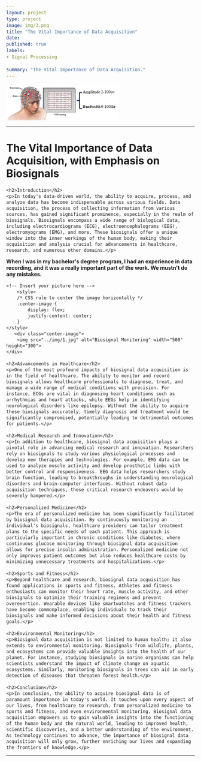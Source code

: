 ```yaml
---
layout: project
type: project
image: img/3.png
title: "The Vital Importance of Data Acquisition"
date: 
published: true
labels:
- Signal Processing

summary: "The Vital Importance of Data Acquisition."
---
```



<img class="img-fluid" src="../img/2.png" width="300" alt="Reduced Size Image">


<hr>


<head>
    <title>The Vital Importance of Data Acquisition, with Emphasis on Biosignals</title>
</head>


    
<body>
    <h1>The Vital Importance of Data Acquisition, with Emphasis on Biosignals</h1>

    <h2>Introduction</h2>
    <p>In today's data-driven world, the ability to acquire, process, and analyze data has become indispensable across various fields. Data acquisition, the process of collecting information from various sources, has gained significant prominence, especially in the realm of biosignals. Biosignals encompass a wide range of biological data, including electrocardiograms (ECG), electroencephalograms (EEG), electromyograms (EMG), and more. These biosignals offer a unique window into the inner workings of the human body, making their acquisition and analysis crucial for advancements in healthcare, research, and numerous other domains.</p>
<p><strong>When I was in my bachelor's degree program, I had an experience in data recording, and it was a really important part of the work. We mustn't do any mistakes.</strong></p>


    <!-- Insert your picture here -->
        <style>
        /* CSS rule to center the image horizontally */
        .center-image {
            display: flex;
            justify-content: center;
        }
    </style>
       <div class="center-image">
        <img src="../img/1.jpg" alt="Biosignal Monitoring" width="500" height="300">
    </div>

    <h2>Advancements in Healthcare</h2>
    <p>One of the most profound impacts of biosignal data acquisition is in the field of healthcare. The ability to monitor and record biosignals allows healthcare professionals to diagnose, treat, and manage a wide range of medical conditions with precision. For instance, ECGs are vital in diagnosing heart conditions such as arrhythmias and heart attacks, while EEGs help in identifying neurological disorders like epilepsy. Without the ability to acquire these biosignals accurately, timely diagnosis and treatment would be significantly compromised, potentially leading to detrimental outcomes for patients.</p>

    <h2>Medical Research and Innovation</h2>
    <p>In addition to healthcare, biosignal data acquisition plays a pivotal role in advancing medical research and innovation. Researchers rely on biosignals to study various physiological processes and develop new therapies and technologies. For example, EMG data can be used to analyze muscle activity and develop prosthetic limbs with better control and responsiveness. EEG data helps researchers study brain function, leading to breakthroughs in understanding neurological disorders and brain-computer interfaces. Without robust data acquisition techniques, these critical research endeavors would be severely hampered.</p>

    <h2>Personalized Medicine</h2>
    <p>The era of personalized medicine has been significantly facilitated by biosignal data acquisition. By continuously monitoring an individual's biosignals, healthcare providers can tailor treatment plans to the specific needs of each patient. This approach is particularly important in chronic conditions like diabetes, where continuous glucose monitoring through biosignal data acquisition allows for precise insulin administration. Personalized medicine not only improves patient outcomes but also reduces healthcare costs by minimizing unnecessary treatments and hospitalizations.</p>

    <h2>Sports and Fitness</h2>
    <p>Beyond healthcare and research, biosignal data acquisition has found applications in sports and fitness. Athletes and fitness enthusiasts can monitor their heart rate, muscle activity, and other biosignals to optimize their training regimens and prevent overexertion. Wearable devices like smartwatches and fitness trackers have become commonplace, enabling individuals to track their biosignals and make informed decisions about their health and fitness goals.</p>

    <h2>Environmental Monitoring</h2>
    <p>Biosignal data acquisition is not limited to human health; it also extends to environmental monitoring. Biosignals from wildlife, plants, and ecosystems can provide valuable insights into the health of our planet. For instance, studying biosignals in marine organisms can help scientists understand the impact of climate change on aquatic ecosystems. Similarly, monitoring biosignals in trees can aid in early detection of diseases that threaten forest health.</p>

    <h2>Conclusion</h2>
    <p>In conclusion, the ability to acquire biosignal data is of paramount importance in today's world. It touches upon every aspect of our lives, from healthcare to research, from personalized medicine to sports and fitness, and even environmental monitoring. Biosignal data acquisition empowers us to gain valuable insights into the functioning of the human body and the natural world, leading to improved health, scientific discoveries, and a better understanding of the environment. As technology continues to advance, the importance of biosignal data acquisition will only grow, further enriching our lives and expanding the frontiers of knowledge.</p>
</body>



<hr>


